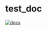 # test_doc

[![docs](https://img.shields.io/badge/docs-dev-blue.svg)](https://artememelin.github.io/doc_test.jl/dev/)
